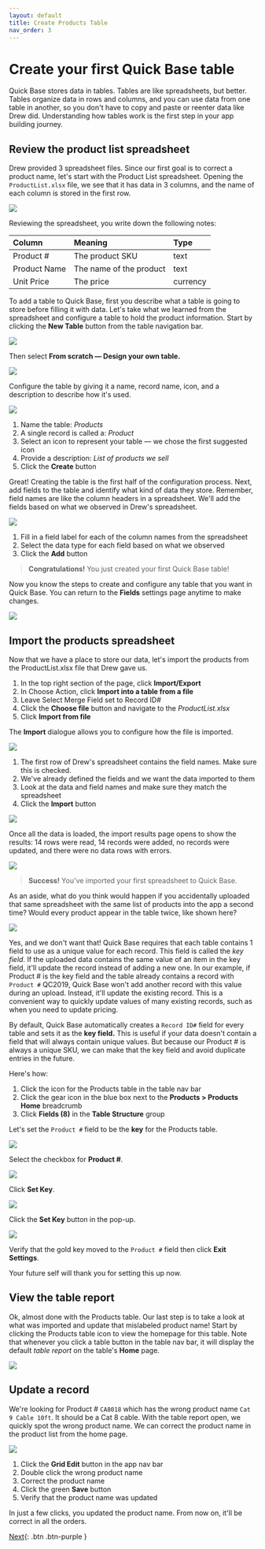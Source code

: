 ```yaml
---
layout: default
title: Create Products Table
nav_order: 3
---
```


# Create your first Quick Base table

Quick Base stores data in tables. Tables are like spreadsheets, but better. Tables organize data in rows and columns, and you can use data from one table in another, so you don't have to copy and paste or reenter data like Drew did. Understanding how tables work is the first step in your app building journey.  

## Review the product list spreadsheet

Drew provided 3 spreadsheet files. Since our first goal is to correct a product name, let's start with the Product List spreadsheet. Opening the `ProductList.xlsx` file, we see that it has data in 3 columns, and the name of each column is stored in the first row.  

![](assets/images/prodTable.png)

Reviewing the spreadsheet, you write down the following notes:

| Column | Meaning | Type |
|:-|:-|:-|
| Product # | The product SKU | text |
| Product Name | The name of the product | text |
| Unit Price | The price | currency |

To add a table to Quick Base, first you describe what a table is going to store before filling it with data. Let's take what we learned from the spreadsheet and configure a table to hold the product information. Start by clicking the **New Table** button from the table navigation bar. 

![](assets/images/image-3.png)

Then select **From scratch — Design your own table.**

![](assets/images/image-4.png)

Configure the table by giving it a name, record name, icon, and a description to describe how it's used.

![](assets/images/image-5.png)
1. Name the table: _Products_
2. A single record is called a: _Product_
3. Select an icon to represent your table — we chose the first suggested icon
4. Provide a description: _List of products we sell_
5. Click the **Create** button

Great! Creating the table is the first half of the configuration process. Next, add fields to the table and identify what kind of data they store. Remember, field names are like the column headers in a spreadsheet. We'll add the fields based on what we observed in Drew's spreadsheet.  

![](assets/images/image-6.png)

1. Fill in a field label for each of the column names from the spreadsheet
2. Select the data type for each field based on what we observed
3. Click the **Add** button

> **Congratulations!** You just created your first Quick Base table!

Now you know the steps to create and configure any table that you want in Quick Base. You can return to the **Fields** settings page anytime to make changes.

![](assets/images/image-7.png)

## Import the products spreadsheet

Now that we have a place to store our data, let's import the products from the ProductList.xlsx file that Drew gave us.

1. In the top right section of the page, click **Import/Export** 
2. In Choose Action, click **Import into a table from a file**
3. Leave Select Merge Field set to Record ID#
4. Click the **Choose file** button and navigate to the _ProductList.xlsx_
5. Click **Import from file**

The **Import** dialogue allows you to configure how the file is imported.

![](assets/images/image-8.png)

1. The first row of Drew's spreadsheet contains the field names. Make sure this is checked.
2. We've already defined the fields and we want the data imported to them
3. Look at the data and field names and make sure they match the spreadsheet
3. Click the **Import** button

![](assets/images/image-9.png)

Once all the data is loaded, the import results page opens to show the results: 14 rows were read, 14 records were added, no records were updated, and there were no data rows with errors. 

![](assets/images/image-10.png)

> **Success!** You've imported your first spreadsheet to Quick Base.

As an aside, what do you think would happen if you accidentally uploaded that same spreadsheet with the same list of products into the app a second time? Would every product appear in the table twice, like shown here?

![](assets/images/dupData.png)

Yes, and we don't want that! Quick Base requires that each table contains 1 field to use as a unique value for each record. This field is called the _key field_. If the uploaded data contains the same value of an item in the key field, it'll update the record instead of adding a new one. In our example, if Product # is the key field and the table already contains a record with `Product #` QC2019, Quick Base won't add another record with this value during an upload. Instead, it'll update the existing record. This is a convenient way to quickly update values of many existing records, such as when you need to update pricing.

By default, Quick Base automatically creates a `Record ID#` field for every table and sets it as the **key field.** This is useful if your data doesn't contain a field that will always contain unique values. But because our Product # is always a unique SKU, we can make that the key field and avoid duplicate entries in the future.

Here's how:

1. Click the icon for the Products table in the table nav bar
2. Click the gear icon in the blue box next to the **Products > Products Home** breadcrumb
3. Click **Fields (8)** in the **Table Structure** group

Let's set the `Product #` field to be the **key** for the Products table.

![](assets/images/image-11.png)

Select the checkbox for **Product #**.

![](assets/images/image-12.png)

Click **Set Key**.

![](assets/images/image-13.png)

Click the **Set Key** button in the pop-up.  

![](assets/images/image-14.png)

Verify that the gold key moved to the `Product #` field then click **Exit Settings**.

Your future self will thank you for setting this up now. 

## View the table report

Ok, almost done with the Products table. Our last step is to take a look at what was imported and update that mislabeled product name! Start by clicking the Products table icon to view the homepage for this table. Note that whenever you click a table button in the table nav bar, it will display the default _table report_ on the table's **Home** page. 

![](assets/images/image-15.png)

## Update a record

We're looking for Product # `CA8018` which has the wrong product name `Cat 9 Cable 10ft`. It should be a Cat 8 cable. With the table report open, we quickly spot the wrong product name. We can correct the product name in the product list from the home page. 

![](assets/images/image-16.png)

1. Click the **Grid Edit** button in the app nav bar 
2. Double click the wrong product name
3. Correct the product name
4. Click the green **Save** button
5. Verify that the product name was updated 

In just a few clicks, you updated the product name. From now on, it'll be correct in all the orders.

[Next](createOrders.html){: .btn .btn-purple }
